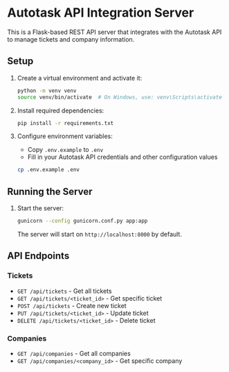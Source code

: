 # Autotask API Integration Server

This is a Flask-based REST API server that integrates with the Autotask API to manage tickets and company information.

## Setup

1. Create a virtual environment and activate it:

   ```bash
   python -m venv venv
   source venv/bin/activate  # On Windows, use: venv\Scripts\activate
   ```

2. Install required dependencies:

   ```bash
   pip install -r requirements.txt
   ```

3. Configure environment variables:
   - Copy `.env.example` to `.env`
   - Fill in your Autotask API credentials and other configuration values
   ```bash
   cp .env.example .env
   ```

## Running the Server

1. Start the server:
   ```bash
   gunicorn --config gunicorn.conf.py app:app
   ```
   The server will start on `http://localhost:8000` by default.

## API Endpoints

### Tickets

- `GET /api/tickets` - Get all tickets
- `GET /api/tickets/<ticket_id>` - Get specific ticket
- `POST /api/tickets` - Create new ticket
- `PUT /api/tickets/<ticket_id>` - Update ticket
- `DELETE /api/tickets/<ticket_id>` - Delete ticket

### Companies

- `GET /api/companies` - Get all companies
- `GET /api/companies/<company_id>` - Get specific company
